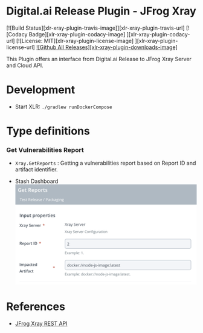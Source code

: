 # Digital.ai Release Plugin - JFrog Xray

[![Build Status][xlr-xray-plugin-travis-image]][xlr-xray-plugin-travis-url]
[![Codacy Badge][xlr-xray-plugin-codacy-image] ][xlr-xray-plugin-codacy-url]
[![License: MIT][xlr-xray-plugin-license-image] ][xlr-xray-plugin-license-url]
[![Github All Releases][xlr-xray-plugin-downloads-image] ]()

This Plugin offers an interface from Digital.ai Release to JFrog Xray Server and Cloud API.

# Development #

* Start XLR: `./gradlew runDockerCompose`

# Type definitions #

### Get Vulnerabilities Report ###

+ `Xray.GetReports` : Getting a vulnerabilities report based on Report ID and artifact identifier.

* Stash Dashboard
![](images/xray/getreport.png)

# References #

* [JFrog Xray REST API](https://www.jfrog.com/confluence/display/JFROG/Xray+REST+API)
